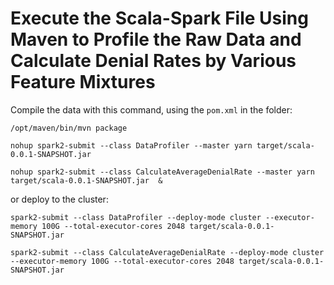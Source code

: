 # Execute the Scala-Spark File Using Maven to Profile the Raw Data and Calculate Denial Rates by Various Feature Mixtures

Compile the data with this command, using the ````pom.xml```` in the folder: 

````/opt/maven/bin/mvn package````

````nohup spark2-submit --class DataProfiler --master yarn target/scala-0.0.1-SNAPSHOT.jar````

````nohup spark2-submit --class CalculateAverageDenialRate --master yarn target/scala-0.0.1-SNAPSHOT.jar  &````

or deploy to the cluster:

````spark2-submit --class DataProfiler --deploy-mode cluster --executor-memory 100G --total-executor-cores 2048 target/scala-0.0.1-SNAPSHOT.jar````

````spark2-submit --class CalculateAverageDenialRate --deploy-mode cluster --executor-memory 100G --total-executor-cores 2048 target/scala-0.0.1-SNAPSHOT.jar````
